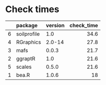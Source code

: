 # Check times

|   |package     |version | check_time|
|:--|:-----------|:-------|----------:|
|6  |soilprofile |1.0     |       34.6|
|4  |RGraphics   |2.0-14  |       27.8|
|3  |mafs        |0.0.3   |       21.7|
|2  |ggraptR     |1.0     |       21.6|
|5  |scales      |0.5.0   |       21.6|
|1  |bea.R       |1.0.6   |         18|


